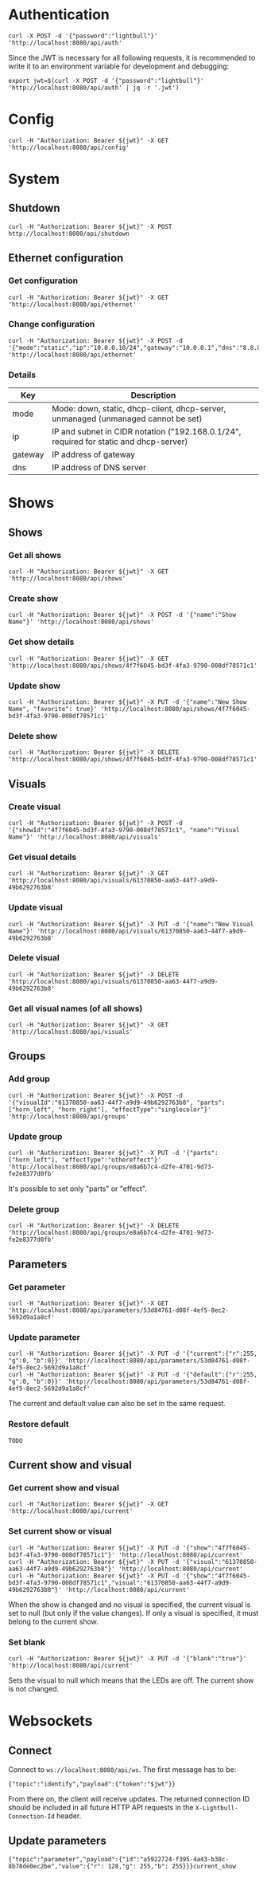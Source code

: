 # Authentication

    curl -X POST -d '{"password":"lightbull"}' 'http://localhost:8080/api/auth'

Since the JWT is necessary for all following requests, it is recommended to write it to an environment variable for development and debugging:

    export jwt=$(curl -X POST -d '{"password":"lightbull"}' 'http://localhost:8080/api/auth' | jq -r '.jwt')

# Config

    curl -H "Authorization: Bearer ${jwt}" -X GET 'http://localhost:8080/api/config'

# System

## Shutdown

    curl -H "Authorization: Bearer ${jwt}" -X POST http://localhost:8080/api/shutdown

## Ethernet configuration

### Get configuration

    curl -H "Authorization: Bearer ${jwt}" -X GET 'http://localhost:8080/api/ethernet'

### Change configuration

    curl -H "Authorization: Bearer ${jwt}" -X POST -d '{"mode":"static","ip":"10.0.0.10/24","gateway":"10.0.0.1","dns":"8.8.8.8"}' 'http://localhost:8080/api/ethernet'

### Details
Key     | Description
--------|---------------------
mode    | Mode: down, static, dhcp-client, dhcp-server, unmanaged (unmanaged cannot be set)
ip      | IP and subnet in CIDR notation ("192.168.0.1/24", required for static and dhcp-server)
gateway | IP address of gateway
dns     | IP address of DNS server

# Shows

## Shows

### Get all shows

    curl -H "Authorization: Bearer ${jwt}" -X GET 'http://localhost:8080/api/shows'

### Create show

    curl -H "Authorization: Bearer ${jwt}" -X POST -d '{"name":"Show Name"}' 'http://localhost:8080/api/shows'

### Get show details

    curl -H "Authorization: Bearer ${jwt}" -X GET 'http://localhost:8080/api/shows/4f7f6045-bd3f-4fa3-9790-008df78571c1'

### Update show

    curl -H "Authorization: Bearer ${jwt}" -X PUT -d '{"name":"New Show Name", "favorite": true}' 'http://localhost:8080/api/shows/4f7f6045-bd3f-4fa3-9790-008df78571c1'

### Delete show

    curl -H "Authorization: Bearer ${jwt}" -X DELETE 'http://localhost:8080/api/shows/4f7f6045-bd3f-4fa3-9790-008df78571c1'

## Visuals

### Create visual

    curl -H "Authorization: Bearer ${jwt}" -X POST -d '{"showId":"4f7f6045-bd3f-4fa3-9790-008df78571c1", "name":"Visual Name"}' 'http://localhost:8080/api/visuals'

### Get visual details

    curl -H "Authorization: Bearer ${jwt}" -X GET 'http://localhost:8080/api/visuals/61370850-aa63-44f7-a9d9-49b6292763b8'

### Update visual

    curl -H "Authorization: Bearer ${jwt}" -X PUT -d '{"name":"New Visual Name"}' 'http://localhost:8080/api/visuals/61370850-aa63-44f7-a9d9-49b6292763b8'

### Delete visual

    curl -H "Authorization: Bearer ${jwt}" -X DELETE 'http://localhost:8080/api/visuals/61370850-aa63-44f7-a9d9-49b6292763b8'

### Get all visual names (of all shows)

    curl -H "Authorization: Bearer ${jwt}" -X GET 'http://localhost:8080/api/visuals'

## Groups

### Add group

    curl -H "Authorization: Bearer ${jwt}" -X POST -d '{"visualId":"61370850-aa63-44f7-a9d9-49b6292763b8", "parts":["horn_left", "horn_right"], "effectType":"singlecolor"}' 'http://localhost:8080/api/groups'

### Update group

    curl -H "Authorization: Bearer ${jwt}" -X PUT -d '{"parts": ["horn_left"], "effectType":"othereffect"}' 'http://localhost:8080/api/groups/e8a6b7c4-d2fe-4701-9d73-fe2e8377d0fb'

It's possible to set only "parts" or "effect".

### Delete group

    curl -H "Authorization: Bearer ${jwt}" -X DELETE 'http://localhost:8080/api/groups/e8a6b7c4-d2fe-4701-9d73-fe2e8377d0fb'

## Parameters

### Get parameter

    curl -H "Authorization: Bearer ${jwt}" -X GET 'http://localhost:8080/api/parameters/53d84761-d08f-4ef5-8ec2-5692d9a1a8cf'

### Update parameter

    curl -H "Authorization: Bearer ${jwt}" -X PUT -d '{"current":{"r":255, "g":0, "b":0}}' 'http://localhost:8080/api/parameters/53d84761-d08f-4ef5-8ec2-5692d9a1a8cf' 
    curl -H "Authorization: Bearer ${jwt}" -X PUT -d '{"default":{"r":255, "g":0, "b":0}}' 'http://localhost:8080/api/parameters/53d84761-d08f-4ef5-8ec2-5692d9a1a8cf' 

The current and default value can also be set in the same request.

### Restore default

    TODO

## Current show and visual

### Get current show and visual

    curl -H "Authorization: Bearer ${jwt}" -X GET 'http://localhost:8080/api/current'

### Set current show or visual

    curl -H "Authorization: Bearer ${jwt}" -X PUT -d '{"show":"4f7f6045-bd3f-4fa3-9790-008df78571c1"}' 'http://localhost:8080/api/current'
    curl -H "Authorization: Bearer ${jwt}" -X PUT -d '{"visual":"61370850-aa63-44f7-a9d9-49b6292763b8"}' 'http://localhost:8080/api/current'
    curl -H "Authorization: Bearer ${jwt}" -X PUT -d '{"show":"4f7f6045-bd3f-4fa3-9790-008df78571c1","visual":"61370850-aa63-44f7-a9d9-49b6292763b8"}' 'http://localhost:8080/api/current'

When the show is changed and no visual is specified, the current visual is set to null (but only if the value changes). If only a visual is specified, it must belong to the current show.

### Set blank

    curl -H "Authorization: Bearer ${jwt}" -X PUT -d '{"blank":"true"}' 'http://localhost:8080/api/current'

Sets the visual to null which means that the LEDs are off. The current show is not changed.

# Websockets

## Connect

Connect to `ws://localhost:8080/api/ws`. The first message has to be:

    {"topic":"identify","payload":{"token":"$jwt"}}

From there on, the client will receive updates. The returned connection ID should be included in all future HTTP API requests in the `X-Lightbull-Connection-Id` header.

## Update parameters

    {"topic":"parameter","payload":{"id":"a5922724-f395-4a43-b38c-8b78de0ec2be","value":{"r": 128,"g": 255,"b": 255}}}current_show